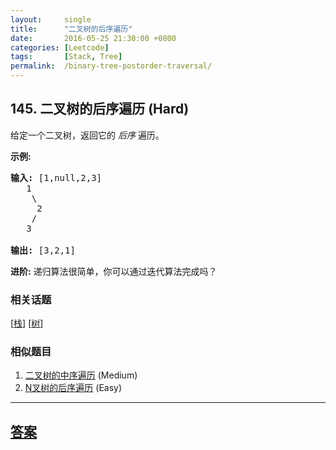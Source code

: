 ```yaml
---
layout:     single
title:      "二叉树的后序遍历"
date:       2016-05-25 21:30:00 +0800
categories: [Leetcode]
tags:       [Stack, Tree]
permalink:  /binary-tree-postorder-traversal/
---
```


## 145. 二叉树的后序遍历 (Hard)

<p>给定一个二叉树，返回它的 <em>后序&nbsp;</em>遍历。</p>

<p><strong>示例:</strong></p>

<pre><strong>输入:</strong> [1,null,2,3]  
   1
    \
     2
    /
   3 

<strong>输出:</strong> [3,2,1]</pre>

<p><strong>进阶:</strong>&nbsp;递归算法很简单，你可以通过迭代算法完成吗？</p>

### 相关话题
  [[栈](https://github.com/openset/leetcode/tree/master/tag/stack/README.md)]
  [[树](https://github.com/openset/leetcode/tree/master/tag/tree/README.md)]

### 相似题目
  1. [二叉树的中序遍历](/binary-tree-inorder-traversal) (Medium)
  1. [N叉树的后序遍历](/n-ary-tree-postorder-traversal) (Easy)

---

## [答案](https://github.com/openset/leetcode/tree/master/problems/binary-tree-postorder-traversal)
